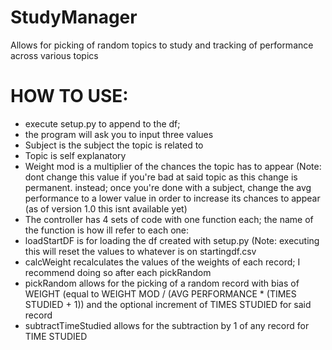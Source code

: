 # StudyManager
Allows for picking of random topics to study and tracking of performance across various topics
# HOW TO USE:
- execute setup.py to append to the df;
- the program will ask you to input three values
- Subject is the subject the topic is related to
- Topic is self explanatory
- Weight mod is a multiplier of the chances the topic has to appear (Note: dont change this value if you're bad at said topic as this change is permanent. instead; once you're done with a subject, change the avg performance to a lower value in order to increase its chances to appear (as of version 1.0 this isnt available yet)
- The controller has 4 sets of code with one function each; the name of the function is how ill refer to each one:
- loadStartDF is for loading the df created with setup.py (Note: executing this will reset the values to whatever is on startingdf.csv
- calcWeight recalculates the values of the weights of each record; I recommend doing so after each pickRandom
- pickRandom allows for the picking of a random record with bias of WEIGHT (equal to WEIGHT MOD / (AVG PERFORMANCE * (TIMES STUDIED + 1)) and the optional increment of TIMES STUDIED for said record
- subtractTimeStudied allows for the subtraction by 1 of any record for TIME STUDIED
